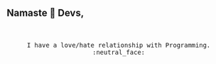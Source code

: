 ## Namaste :wave: Devs,

<p align="center">
  <br><br>
  <samp>
    I have a love/hate relationship with Programming. :neutral_face:
  </samp>
</p>
